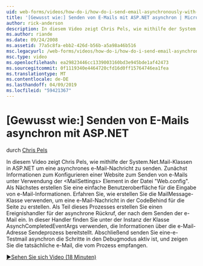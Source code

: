 ```yaml
---
uid: web-forms/videos/how-do-i/how-do-i-send-email-asynchronously-with-aspnet
title: '[Gewusst wie:] Senden von E-Mails mit ASP.NET asynchron | Microsoft-Dokumentation'
author: rick-anderson
description: In diesem Video zeigt Chris Pels, wie mithilfe der System.Net.Mail-Klassen in ASP.NET um eine asynchrones e-Mail-Nachricht zu senden. Zunächst erfahren Sie, wie eine Websi konfigurieren...
ms.author: riande
ms.date: 09/24/2008
ms.assetid: 77a5c8fa-ebb2-426d-b56b-a5a98a46b516
msc.legacyurl: /web-forms/videos/how-do-i/how-do-i-send-email-asynchronously-with-aspnet
msc.type: video
ms.openlocfilehash: ea29823446cc1339003160bd3e945bde1af42473
ms.sourcegitcommit: 0f1119340e4464720cfd16d0ff15764746ea1fea
ms.translationtype: MT
ms.contentlocale: de-DE
ms.lasthandoff: 04/09/2019
ms.locfileid: "59421367"
---
```

# <a name="how-do-i-send-email-asynchronously-with-aspnet"></a>[Gewusst wie:] Senden von E-Mails asynchron mit ASP.NET

durch [Chris Pels](https://twitter.com/chrispels)

In diesem Video zeigt Chris Pels, wie mithilfe der System.Net.Mail-Klassen in ASP.NET um eine asynchrones e-Mail-Nachricht zu senden. Zunächst Informationen zum Konfigurieren einer Website zum Senden von e-Mails unter Verwendung der &lt;MailSettings&gt; Element in der Datei "Web.config". Als Nächstes erstellen Sie eine einfache Benutzeroberfläche für die Eingabe von e-Mail-Informationen. Erfahren Sie, wie erstellen Sie die MailMessage-Klasse verwenden, um eine e-Mail-Nachricht in der CodeBehind für die Seite zu erstellen. Als Teil dieses Prozesses erstellen Sie einen Ereignishandler für der asynchrone Rückruf, der nach dem Senden der e-Mail ein. In dieser Handler finden Sie unter der Instanz der Klasse AsynchCompletedEventArgs verwenden, die Informationen über die e-Mail-Adresse Sendeprozess bereitstellt. Abschließend senden Sie eine-e-Testmail asynchron die Schritte in den Debugmodus aktiv ist, und zeigen Sie die tatsächliche e-Mail, die vom Prozess empfangen.

[&#9654;Sehen Sie sich Video (18 Minuten)](https://channel9.msdn.com/Blogs/ASP-NET-Site-Videos/how-do-i-send-email-asynchronously-with-aspnet)
